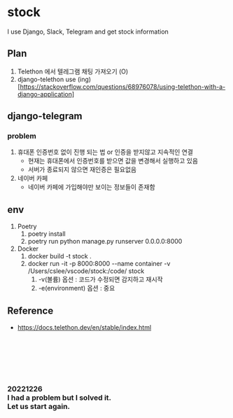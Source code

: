 # stock
I use Django, Slack, Telegram and get stock information

## Plan
1. Telethon 에서 텔레그램 채팅 가져오기 (O)
2. django-telethon use (ing)[https://stackoverflow.com/questions/68976078/using-telethon-with-a-django-application]

## django-telegram
### problem
1. 휴대폰 인증번호 없이 진행 되는 법 or 인증을 받지않고 지속적인 연결
   * 현재는 휴대폰에서 인증번호를 받으면 값을 변경해서 실행하고 있음
   * 서버가 종료되지 않으면 재인증은 필요없음
2. 네이버 카페
   * 네이버 카페에 가입해야만 보이는 정보들이 존재함
## env
1. Poetry
   1. poetry install
   2. poetry run python manage.py runserver 0.0.0.0:8000
2. Docker
   1. docker build -t stock .
   2. docker run -it -p 8000:8000 --name container -v /Users/cslee/vscode/stock:/code/ stock
      1. -v(볼륨) 옵션 : 코드가 수정되면 감지하고 재시작
      2. -e(environment) 옵션 : 중요

## Reference
- https://docs.telethon.dev/en/stable/index.html

<br>
<br>
<br>
<br>
<br>
<h3>20221226<br>
I had a problem but I solved it.<br>
Let us start again.
</h3>